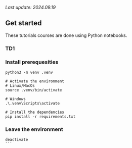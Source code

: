*Last update: 2024.09.19*

## Get started
These tutorials courses are done using Python notebooks.

### TD1
### Install prerequesities

```
python3 -m venv .venv

# Activate the environment
# Linux/MacOs
source .venv/bin/activate

# Windows
.\.venv\Scripts\activate

# Install the dependencies
pip install -r requirements.txt
```

### Leave the environment
````
deactivate
```
